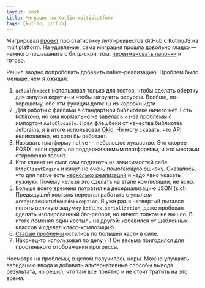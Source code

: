 ```yaml
---
layout: post
title: Миграция на Kotlin multiplatform
tags: [kotlin, github]
---
```

Мигрировал [проект](/2023/07/25/github-insights.html) про статистику пулл-реквестов GitHub с Kotlin/JS на multiplatform. На удивление, сама миграция прошла довольно гладко — немного пошаманить с билд-скриптом, [переименовать папочки](https://github.com/ov7a/github-insights/commit/3be8e30eb8aca3ad0f75881d9ae9376399955841) и готово.

Решил заодно попробовать добавить native-реализацию. Проблем было меньше, чем я ожидал:
1. `actual`/`expect` использовал только для тестов: чтобы сделать обертку для запуска корутин и чтобы загрузить ресурсы. Вообще, по-хорошему, обе эти функции должны из коробки идти.
2. Для работы с файлами в стандартной библиотеке ничего нет. Есть [kotlinx-io](https://github.com/Kotlin/kotlinx-io), но она нормально не завелась из-за проблемы с импортом `AutoClosable`. Ловя флешбеки от качества библиотек Jetbrains, я в итоге использовал [Okio](https://square.github.io/okio/). Не могу сказать, что API великолепно, но хотя бы работает.
3. Называть платформу native — небольшое лукавство. Это скорее POSIX, если судить по поддерживаемым платформам, и это местами откровенно торчит.
4. Ktor клиент не смог сам подтянуть из зависимостей себе `HttpClientEngine` и кинул не очень помогающую ошибку. Оказалось, что для native есть [несколько реализаций](https://ktor.io/docs/http-client-engines.html#native) и надо явно указать нужную. Почему нельзя это сделать на этапе компиляции, не ясно.
5. Больше всего времени потратил на десериализацию JSON (sic!). Предыдущий костыль перестал работать с унылым `ArrayIndexOutOfBoundsException`. Я уже раз в четвертый пытался понять великую задумку `kotlinx.serialization`, даже пробовал сделать изолированный баг-репорт, но ничего толком не вышло. В итоге поменял один костыль на другой: избавился от шаблонных классов и сделал класс-композицию.
6. [Старые проблемы](/2020/10/01/kotlin-native.html) остались по большей части в силе.
7. Наконец-то использовал по делу `\r`! Он весьма пригодился для простенького отображения прогресса.

Несмотря на проблемы, в целом получилось норм. Можно улучшить валидацию ввода и добавить альтернативные способы вывода результата, но решил, что там все понятно и не стоит тратить на это время.
